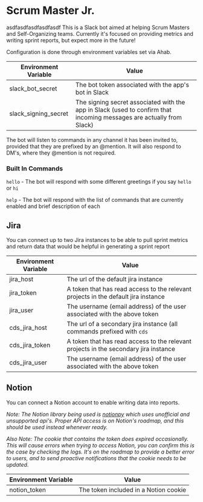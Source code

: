 # Scrum Master Jr.
asdfasdfasdfasdfasdf
This is a Slack bot aimed at helping Scrum Masters and Self-Organizing teams. Currently it's focused on providing metrics and writing sprint reports, but expect more in the future! 

Configuration is done through environment variables set via Ahab.

|Environment Variable   |Value   |
|---|---|
|slack_bot_secret   |The bot token associated with the app's bot in Slack   |
|slack_signing_secret   |The signing secret associated with the app in Slack (used to confirm that incoming messages are actually from Slack)   |

The bot will listen to commands in any channel it has been invited to, provided that they are prefixed by an @mention. It will also respond to DM's, where they @mention is not required. 

### Built In Commands
`hello` - The bot will respond with some different greetings if you say `hello` or `hi`

`help` - The bot will respond with the list of commands that are currently enabled and brief description of each

## Jira
You can connect up to two Jira instances to be able to pull sprint metrics and return data that would be helpful in generating a sprint report

|Environment Variable   |Value   |
|---|---|
|jira_host   |The url of the default jira instance   |
|jira_token   |A token that has read access to the relevant projects in the default jira instance   |
|jira_user   |The username (email address) of the user associated with the above token   |
|cds_jira_host   |The url of a secondary jira instance (all commands prefixed with `cds`  |
|cds_jira_token   |A token that has read access to the relevant projects in the secondary jira instance   |
|cds_jira_user   |The username (email address) of the user associated with the above token   |

## Notion
You can connect a Notion account to enable writing data into reports. 

*Note: The Notion library being used is [notionpy](https://github.com/jamalex/notion-py) which uses unofficial and unsupported api's. Proper API access is on Notion's roadmap, and this should be used instead whenever ready.*

*Also Note: The cookie that contains the token does expired occasionally. This will cause errors when trying to access Notion, you can confirm this is the case by checking the logs. It's on the roadmap to provide a better error to users, and to send proactive notifications that the cookie needs to be updated.*

|Environment Variable   |Value   |
|---|---|
|notion_token   |The token included in a Notion cookie |
